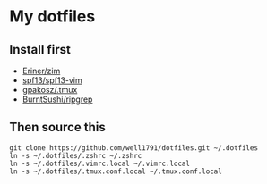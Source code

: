 # My dotfiles

## Install first

- [Eriner/zim](https://github.com/well1791/zim.git#installation)
- [spf13/spf13-vim](https://github.com/spf13/spf13-vim/#linux-nix-mac-osx-installation)
- [gpakosz/.tmux](https://github.com/well1791/.tmux.git#installation)
- [BurntSushi/ripgrep](https://github.com/BurntSushi/ripgrep#installation)

## Then source this

```
git clone https://github.com/well1791/dotfiles.git ~/.dotfiles
ln -s ~/.dotfiles/.zshrc ~/.zshrc
ln -s ~/.dotfiles/.vimrc.local ~/.vimrc.local
ln -s ~/.dotfiles/.tmux.conf.local ~/.tmux.conf.local
```
